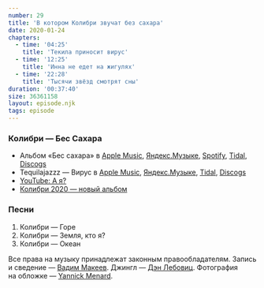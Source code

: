 ```yaml
---
number: 29
title: 'В котором Колибри звучат без сахара'
date: 2020-01-24
chapters:
  - time: '04:25'
    title: 'Текила приносит вирус'
  - time: '12:25'
    title: 'Инна не едет на жигулях'
  - time: '22:28'
    title: 'Тысячи звёзд смотрят сны'
duration: '00:37:40'
size: 36361158
layout: episode.njk
tags: episode
---
```


### Колибри — Бес Сахара

- Альбом «Бес сахара» в
  [Apple Music](https://music.apple.com/album/1052727041),
  [Яндекс.Музыке](https://music.yandex.ru/album/3048099),
  [Spotify](https://open.spotify.com/album/66P4bKeWb2gGI7vep44zr9),
  [Tidal](https://tidal.com/browse/album/53036988),
  [Discogs](https://www.discogs.com/master/445142)
- Tequilajazzz — Вирус в
  [Apple Music](https://music.apple.com/album/1353077445),
  [Яндекс.Музыке](https://music.yandex.ru/album/58902),
  [Tidal](https://tidal.com/browse/album/85242640),
  [Discogs](https://www.discogs.com/master/334451)
- [YouTube: А я?](https://youtu.be/VNeQtPmdg8o)
- [Колибри 2020 — новый альбом](https://planeta.ru/campaigns/kolibri2020)

### Песни

1. Колибри — Горе
2. Колибри — Земля, кто я?
3. Колибри — Океан

Все права на музыку принадлежат законным правообладателям. Запись и сведение — [Вадим Макеев](https://twitter.com/pepelsbey). Джингл — [Дэн Лебовиц](https://www.youtube.com/channel/UC38A5qHrlc_Zgua7vL4b96w). Фотография на обложке — [Yannick Menard](https://unsplash.com/photos/N2lhXWMGYVQ).
